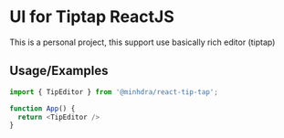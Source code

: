 
# UI for Tiptap ReactJS 

This is a personal project, this support use basically rich editor (tiptap)





## Usage/Examples

```javascript
import { TipEditor } from '@minhdra/react-tip-tap';

function App() {
  return <TipEditor />
}
```
